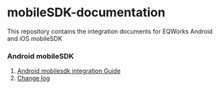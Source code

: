 # mobileSDK-documentation
This repository contains the integration documents for EQWorks Android and iOS mobileSDK

### Android mobileSDK
1. [Android mobilesdk integration Guide](docs/androidsdk_v2.0.0.md)
2. [Change log](docs/change_log.md)

